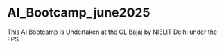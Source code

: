# AI_Bootcamp_june2025
This AI Bootcamp is Undertaken at the GL Bajaj by NIELIT Delhi under the FPS
